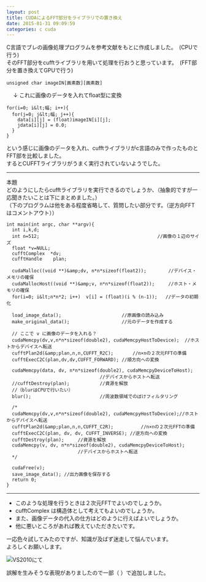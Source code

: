 ```yaml
---
layout: post
title: CUDAによるFFT部分をライブラリでの置き換え
date: 2015-01-31 09:09:59
categories: c cuda
---
```

<p>C言語でブレの画像処理プログラムを参考文献をもとに作成しました。　(CPUで行う)<br>
そのFFT部分をcufftライブラリを用いて処理を行おうと思っています。　(FFT部分を置き換えてGPUで行う)</p>

```
unsigned char imageIN[画素数][画素数]
```

<p>　         ↓  これに画像のデータを入れてfloat型に変換</p>

```
for(i=0; i&lt;幅; i++){
  for(j=0; j&lt;幅; j++){
    data[i][j] = (float)imageIN[i][j];
    jdata[i][j] = 0.0;
  }
}
```

<p>という感じに画像のデータを入れ、cufftライブラリがc言語のみで作ったものとFFT部を比較しました。<br>
するとCUFFTライブラリがうまく実行されていないようでした。</p>

<hr>

<p>本題<br>
  どのようにしたらcufftライブラリを実行できるのでしょうか、（抽象的ですが一応聞きたいことは下にまとめました。）<br>
  （下のプログラムは他をある程度省略して、質問したい部分です。（逆方向FFTはコメントアウト））</p>

```
int main(int argc, char **argv){
  int i,k,d;
  int n=512;                                           //画像の１辺のサイズ
  float *v=NULL;
  cufftComplex  *dv;
  cufftHandle    plan;

  cudaMalloc((void **)&amp;dv, n*n*sizeof(float2));        //デバイス・メモリの確保
  cudaMallocHost((void **)&amp;v, n*n*sizeof(float2));     //ホスト・メモリの確保
  for(i=0; i&lt;n*n*2; i++)  v[i] = (float)(i % (n-1));   //データの初期化

  load_image_data();                      //原画像の読み込み
  make_original_data();                   //元のデータを作成する

  // ここで v に画像のデータを入れる？
  cudaMemcpy(dv,v,n*n*sizeof(double2), cudaMemcpyHostToDevice);  //ホストからデバイスへ転送
  cufftPlan2d(&amp;plan,n,n,CUFFT_R2C);       //n×nの２次元FFTの準備
  cufftExecC2C(plan,dv,dv,CUFFT_FORWARD); //順方向への変換

  cudaMemcpy(data, dv, n*n*sizeof(double2), cudaMemcpyDeviceToHost);
                                  //デバイスからホストへ転送
  //cufftDestroy(plan);           //資源を解放
  //（blurはCPUで行いたい）
  blur();                         //周波数領域でのぼけフィルタリング

  /*
  cudaMemcpy(dv,v,n*n*sizeof(double2), cudaMemcpyHostToDevice);//ホストからデバイスへ転送
  cufftPlan2d(&amp;plan,n,n,CUFFT_C2R);          //n×nの２次元FFTの準備
  cufftExecC2C(plan, dv, dv, CUFFT_INVERSE); //逆方向への変換
  cufftDestroy(plan);     //資源を解放
  cudaMemcpy(v, dv, n*n*sizeof(double2), cudaMemcpyDeviceToHost);
                          //デバイスからホストへ転送
  */

  cudaFree(v);
  save_image_data(); //出力画像を保存する
  return 0;
}
```

<hr>

<ul>
<li>このような処理を行うときは２次元FFTでよいのでしょうか。</li>
<li>cufftComplex は構造体として考えてもよいのでしょうか。</li>
<li>また、画像データの代入の仕方はどのように行えばよいでしょうか。</li>
<li>他に悪いところがあれば教えていただきたいです。</li>
</ul>

<p>一応色々試してみたのですが、知識が及ばず迷走して悩んでいます。<br>
よろしくお願いします。</p>

<p><img src="https://i.stack.imgur.com/lmNDt.png" alt="VS2010にて"></p>

<p>誤解を生みそうな表現がありましたので一部（ ）で追加しました。</p>
